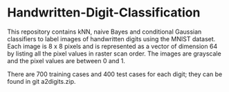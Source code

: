 # Handwritten-Digit-Classification

This repository contains kNN, naive Bayes and conditional Gaussian classifiers to label images of handwritten digits using the MNIST dataset. Each image is 8 x 8 pixels and is represented as a vector of dimension 64 by listing all the pixel values in raster scan order. The images are grayscale and the pixel values are between 0 and 1. 

There are 700 training cases and 400 test cases for each digit; they can be found in git a2digits.zip.
